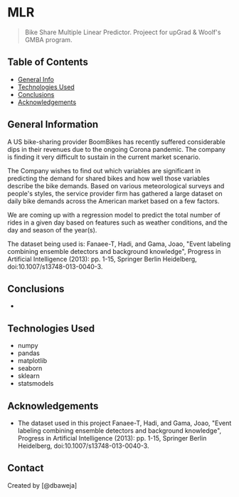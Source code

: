 # MLR
> Bike Share Multiple Linear Predictor. Projeect for upGrad & Woolf's GMBA program.

## Table of Contents
* [General Info](#general-information)
* [Technologies Used](#technologies-used)
* [Conclusions](#conclusions)
* [Acknowledgements](#acknowledgements)

<!-- You can include any other section that is pertinent to your problem -->

## General Information

A US bike-sharing provider BoomBikes has recently suffered considerable dips in their revenues due to the ongoing Corona pandemic. The company is finding it very difficult to sustain in the current market scenario.

The Company wishes to find out which variables are significant in predicting the demand for shared bikes and how well those variables describe the bike demands. Based on various meteorological surveys and people's styles, the service provider firm has gathered a large dataset on daily bike demands across the American market based on a few factors. 

We are coming up with a regression model to predict the total number of rides in a given day based on features such as weather conditions, and the day and season of the year(s). 

The dataset being used is:
Fanaee-T, Hadi, and Gama, Joao, "Event labeling combining ensemble detectors and background knowledge", Progress in Artificial Intelligence (2013): pp. 1-15, Springer Berlin Heidelberg, doi:10.1007/s13748-013-0040-3.

## Conclusions
- 

## Technologies Used
- numpy
- pandas
- matplotlib
- seaborn
- sklearn
- statsmodels

## Acknowledgements
- The dataset used in this project
Fanaee-T, Hadi, and Gama, Joao, "Event labeling combining ensemble detectors and background knowledge", Progress in Artificial Intelligence (2013): pp. 1-15, Springer Berlin Heidelberg, doi:10.1007/s13748-013-0040-3.

## Contact
Created by [@dbaweja]
